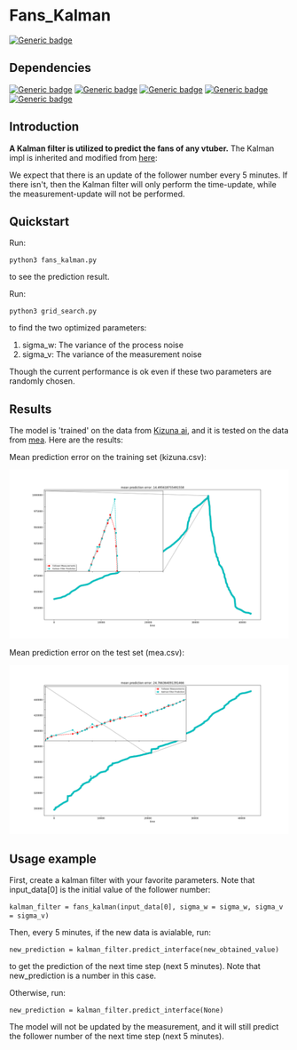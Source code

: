 # Fans_Kalman
[![Generic badge](https://img.shields.io/badge/github-dd_center-<COLOR>.svg)](https://shields.io/)

## Dependencies

[![Generic badge](https://img.shields.io/badge/python3-<COLOR>.svg)](https://shields.io/)
[![Generic badge](https://img.shields.io/badge/pandas-<COLOR>.svg)](https://shields.io/)
[![Generic badge](https://img.shields.io/badge/numpy-<COLOR>.svg)](https://shields.io/)
[![Generic badge](https://img.shields.io/badge/tqdm-<COLOR>.svg)](https://shields.io/)
[![Generic badge](https://img.shields.io/badge/matplotlib-<COLOR>.svg)](https://shields.io/)

## Introduction

**A Kalman filter is utilized to predict the fans of any vtuber.** The Kalman impl is inherited and modified from [here](https://github.com/zziz/kalman-filter.git): 

We expect that there is an update of the follower number every 5 minutes. If there isn't, then the Kalman filter will only perform the time-update, while the measurement-update will not be performed.

## Quickstart
Run:

```
python3 fans_kalman.py
```
to see the prediction result.

Run: 

```
python3 grid_search.py
```
to find the two optimized parameters: 
  1. sigma_w: The variance of the process noise
  2. sigma_v: The variance of the measurement noise

Though the current performance is ok even if these two parameters are randomly chosen.

## Results

The model is 'trained' on the data from [Kizuna ai](https://vtbs.moe/detail/1473830), and it is tested on the data from [mea](https://vtbs.moe/detail/349991143). Here are the results:

Mean prediction error on the training set (kizuna.csv):

<p>
    <img src="image/kizuna.png"/>
</p>

Mean prediction error on the test set (mea.csv):

<p>
    <img src="image/mea.png"/>
</p>

## Usage example

First, create a kalman filter with your favorite parameters. Note that input_data[0] is the initial value of the follower number:
```
kalman_filter = fans_kalman(input_data[0], sigma_w = sigma_w, sigma_v = sigma_v)    
```
Then, every 5 minutes, if the new data is avialable, run:
```
new_prediction = kalman_filter.predict_interface(new_obtained_value)
```
to get the prediction of the next time step (next 5 minutes). Note that new_prediction is a number in this case.

Otherwise, run:
```
new_prediction = kalman_filter.predict_interface(None)
```
The model will not be updated by the measurement, and it will still predict the follower number of the next time step (next 5 minutes).

